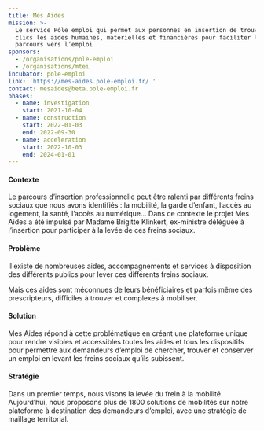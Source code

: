 ```yaml
---
title: Mes Aides
mission: >-
  Le service Pôle emploi qui permet aux personnes en insertion de trouver en 3
  clics les aides humaines, matérielles et financières pour faciliter leur
  parcours vers l’emploi
sponsors:
  - /organisations/pole-emploi
  - /organisations/mtei
incubator: pole-emploi
link: 'https://mes-aides.pole-emploi.fr/ '
contact: mesaides@beta.pole-emploi.fr
phases:
  - name: investigation
    start: 2021-10-04
  - name: construction
    start: 2022-01-03
    end: 2022-09-30
  - name: acceleration
    start: 2022-10-03
    end: 2024-01-01
---
```

#### **Contexte**

Le parcours d’insertion professionnelle peut être ralenti par différents freins sociaux que nous avons identifiés : la mobilité, la garde d’enfant, l’accès au logement, la santé, l’accès au numérique… Dans ce contexte le projet Mes Aides a été impulsé par Madame Brigitte Klinkert, ex-ministre déléguée à l’insertion pour participer à la levée de ces freins sociaux. 

#### **Problème**

Il existe de nombreuses aides, accompagnements et services à disposition des différents publics pour lever ces différents freins sociaux.

Mais ces aides sont méconnues de leurs bénéficiaires et parfois même des prescripteurs, difficiles à trouver et complexes à mobiliser.

#### **Solution**

Mes Aides répond à cette problématique en créant une plateforme unique pour rendre visibles et accessibles toutes les aides et tous les dispositifs pour permettre aux demandeurs d’emploi de chercher, trouver et conserver un emploi en levant les freins sociaux qu’ils subissent.

#### **Stratégie**

Dans un premier temps, nous visons la levée du frein à la mobilité. Aujourd’hui, nous proposons plus de 1800 solutions de mobilités sur notre plateforme à destination des demandeurs d’emploi, avec une stratégie de maillage territorial.
